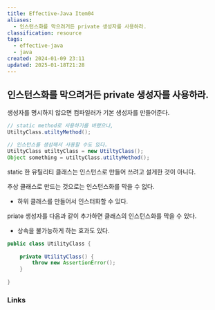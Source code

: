 ```yaml
---
title: Effective-Java Item04
aliases:
  - 인스턴스화를 막으려거든 private 생성자를 사용하라.
classification: resource
tags:
  - effective-java
  - java
created: 2024-01-09 23:11
updated: 2025-01-18T21:28
---
```


## 인스턴스화를 막으려거든 private 생성자를 사용하라.

생성자를 명시하지 않으면 컴파일러가 기본 생성자를 만들어준다.

```java
// static method로 사용하기를 바랬으나,
UtiltyClass.utiltyMethod();

// 인스턴스를 생성해서 사용할 수도 있다.
UtiltyClass utiltyClass = new UtiltyClass();
Object something = utiltyClass.utiltyMethod();
```

static 한 유틸리티 클래스는 인스턴스로 만들어 쓰려고 설게한 것이 아니다.

추상 클래스로 만드는 것으로는 인스턴스화를 막을 수 없다.
- 하위 클래스를 만들어서 인스터화할 수 있다.

priate 생성자를 다음과 같이 추가하면 클래스의 인스턴스화를 막을 수 있다.
- 상속을 불가능하게 하는 효과도 있다.

```java
public class UtilityClass {  
  
	private UtilityClass() {  
		throw new AssertionError();  
	}  
  
}
```

### Links
